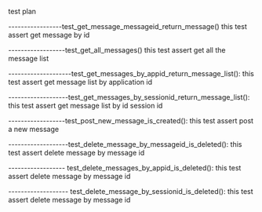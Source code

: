 test plan

  -----------------test_get_message_messageid_return_message()
  this test assert get message by id
 

 ------------------test_get_all_messages()
 this test assert get all the message list


--------------------test_get_messages_by_appid_return_message_list():
  this test assert get message list  by application id

-------------------test_get_messages_by_sessionid_return_message_list():
 this test assert get message list by id session id


------------------test_post_new_message_is_created():
this test assert post a new message 

-------------------test_delete_message_by_messageid_is_deleted():
this test assert delete message by message id
     
------------------ test_delete_messages_by_appid_is_deleted():
this test assert delete message by message id


------------------- test_delete_message_by_sessionid_is_deleted():
this test assert delete message by message id


